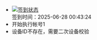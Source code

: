 - [![签到状态](https://github.com/womade/Cloud189-Actions/actions/workflows/main.yml/badge.svg?branch=main)](https://github.com/womade/Cloud189-Actions/actions/workflows/main.yml) <br> 签到时间：2025-06-28 00:43:24
- 开始执行帐号1
- 设备ID不存在，需要二次设备校验
